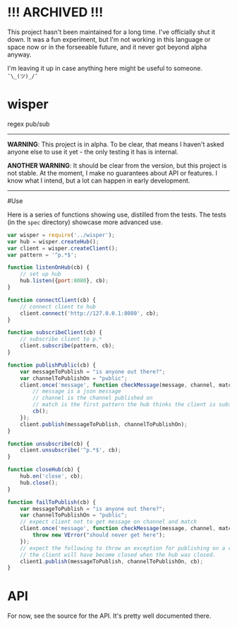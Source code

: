 # !!! ARCHIVED !!!

This project hasn't been maintained for a long time.  I've officially shut it down.  It was a fun experiment, but I'm not working in this language or space now or in the forseeable future, and it never got beyond alpha anyway.

I'm leaving it up in case anything here might be useful to someone.  `¯\_(ツ)_/¯`

# wisper

regex pub/sub

---

**WARNING**:  This project is in alpha.  To be clear, that means I haven't asked anyone else to use it yet - the only testing it has is internal.

**ANOTHER WARNING**:  It should be clear from the version, but this project is not stable.  At the moment, I make no guarantees about API or features.  I know what I intend, but a lot can happen in early development.

---

#Use

Here is a series of functions showing use, distilled from the tests.  The tests (in the `spec` directory) showcase more advanced use.

```javascript
var wisper = require('../wisper');
var hub = wisper.createHub();
var client = wisper.createClient();
var pattern = '^p.*$';

function listenOnHub(cb) {
    // set up hub
    hub.listen({port:8080}, cb);
}

function connectClient(cb) {
    // connect client to hub
    client.connect('http://127.0.0.1:8080', cb);
}

function subscribeClient(cb) {
    // subscribe client to p.*
    client.subscribe(pattern, cb);
}

function publishPublic(cb) {
    var messageToPublish = "is anyone out there?";
    var channelToPublishOn = "public";
    client.once('message', function checkMessage(message, channel, match) {
        // message is a json message
        // channel is the channel published on
        // match is the first pattern the hub thinks the client is subscribed to which matched the channel
        cb();
    });
    client.publish(messageToPublish, channelToPublishOn);
}

function unsubscribe(cb) {
    client.unsubscribe('^p.*$', cb);
}

function closeHub(cb) {
    hub.on('close', cb);
    hub.close();
}

function failToPublish(cb) {
    var messageToPublish = "is anyone out there?";
    var channelToPublishOn = "public";
    // expect client not to get message on channel and match
    client.once('message', function checkMessage(message, channel, match) {
        throw new VError("should never get here");
    });
    // expect the following to throw an exception for publishing on a closed client
    // the client will have become closed when the hub was closed.
    client1.publish(messageToPublish, channelToPublishOn, cb);
}
```

# API

For now, see the source for the API.  It's pretty well documented there.
